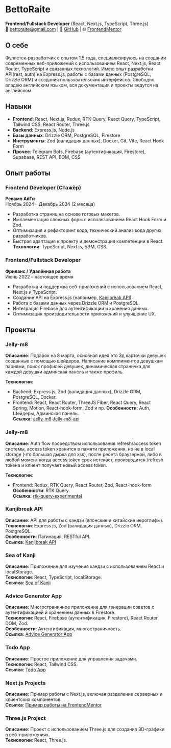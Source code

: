 # BettoRaite
**Frontend/Fullstack Developer** (React, Next.js, TypeScript, Three.js)  
📧 bettoraite@gmail.com | 💼 [GitHub](https://github.com/BettoRaite) | 🌐 [FrontendMentor](https://www.frontendmentor.io/profile/BettoRaite)

## О себе
Фуллстек-разработчик с опытом 1.5 года, специализируюсь на создании современных веб-приложений с использованием React, Next.js, React Router, TypeScript и связанных технологий. Имею опыт разработки API(rest, auth) на Express.js, работы с базами данных (PostgreSQL, Drizzle ORM) и создания пользовательских интерфейсов. Свободно владею английским языком, вся документация и проекты ведутся на английском.

## Навыки
- **Frontend**: React, Next.js, Redux, RTK Query, React Query, TypeScript, Tailwind CSS, React Router, Three.js
- **Backend**: Express.js, Node.js
- **Базы данных**: Drizzle ORM, PostgreSQL, Firestore
- **Инструменты**: Zod (валидация данных), Docker, Git, Vite, React Hook Form
- **Прочее**: Telegram Bots, Firebase (аутентификация, Firestore), Supabase, REST API, БЭМ, CSS

## Опыт работы
### Frontend Developer (Стажёр)
**Ревамп АйТи**  
Ноябрь 2024 – Декабрь 2024 (2 месяца)
- Разработка страниц на основе готовых макетов.
- Имплементация сложных форм с использованием React Hook Form и Zod.
- Оптимизация и рефакторинг кода, технический анализ кода других разработчиков.
- Быстрая адаптация к проекту и демонстрация компетенции в React.  
**Технологии**: TypeScript, Next.js, БЭМ, CSS.

### Frontend/Fullstack Developer
**Фриланс / Удалённая работа**  
Июнь 2022 – настоящее время
- Разработка и поддержка веб-приложений с использованием React, Next.js и TypeScript.
- Создание API на Express.js (например, [Kanjibreak API](https://rapidapi.com/BettoRaite/api/kanjibreakapi)).
- Работа с базами данных через Drizzle ORM и PostgreSQL.
- Интеграция Firebase для аутентификации и хранения данных.
- Оптимизация производительности приложений и улучшение UX.

## Проекты
### Jelly-m8
**Описание**: Подарок на 8 марта, основная идея это 3д карточки девушек созданные с помощью шейдеров.
Написание комплиментов девушкам парнями, поиск профилей девушек, динамическая страничка для каждой девушки
админская панель и также профиль. 

**Технологии**: 
- Backend: Express.js, Zod (валидация данных), Drizzle ORM, PostgreSQL, Docker.
- Frontend: React, React Router, ThreeJS Fiber, React Query, React Spring, Motion, React-hook-form, Zod и пр.
**Особенности**: Auth, Шейдеры, Админская панель.  
**Ссылка**: [Jelly-m8](https://github.com/BettoRaite/jelly-m8)
[Jelly-m8-api](https://github.com/BettoRaite/jelly-m8-api)

### Jelly-m8
**Описание**: Auth flow посредством использования refresh/access token системы, access token хранится
в памяти приложения, но не в local storage (что большая дырка для xss), после ресета браузерной, либо в
любой момент когда access token срок истекает, производится /refresh токена и клиент получает новый
access token.

**Технологии**: 
- Frontend: Redux, RTK Query, React Router, Zod, React-hook-form
**Особенности**: RTK Query.  
**Ссылка**: [rtk-query-experimental](https://github.com/BettoRaite/rtk-query-auth/tree/rtx-query-experimental)

### Kanjibreak API
**Описание**: API для работы с кандзи (японские и китайские иероглифы).  
**Технологии**: Express.js, Zod (валидация данных), Drizzle ORM, PostgreSQL.  
**Особенности**: Пагинация, RESTful API.  
**Ссылка**: [Kanjibreak API](https://rapidapi.com/BettoRaite/api/kanjibreakapi)

### Sea of Kanji
**Описание**: Приложение для изучения кандзи с использованием React и localStorage.  
**Технологии**: React, TypeScript, localStorage.  
**Ссылка**: [Sea of Kanji](https://sea-of-kanji.vercel.app/)

### Advice Generator App
**Описание**: Многостраничное приложение для генерации советов с аутентификацией и хранением данных в Firestore.  
**Технологии**: React, Firebase (аутентификация, Firestore), React Router DOM, Zod.  
**Особенности**: Аутентификация, многостраничность.  
**Ссылка**: [Advice Generator App](https://advice-generator-app-iota-ten.vercel.app/)

### Todo App
**Описание**: Простое приложение для управления задачами.  
**Технологии**: React, Tailwind CSS.  
**Ссылка**: [Todo App](https://github.com/BettoRaite/todoapp)

### Next.js Projects
**Описание**: Пример работы с Next.js, включая разделение серверных и клиентских компонентов.  
**Ссылка**: [Пример работы на FrontendMentor](https://www.frontendmentor.io/solutions/worker-news-landing-page-iowwiHZLBQ)

### Three.js Project
**Описание**: Проект с использованием Three.js для создания 3D-графики в веб-приложениях.  
**Технологии**: React, Three.js.

